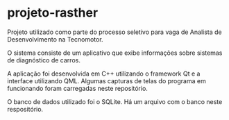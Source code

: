 # projeto-rasther
Projeto utilizado como parte do processo seletivo para vaga de Analista de Desenvolvimento na Tecnomotor.

O sistema consiste de um aplicativo que exibe informações sobre sistemas de diagnóstico de carros.

A aplicação foi desenvolvida em C++ utilizando o framework Qt e a interface utilizando QML. Algumas capturas de telas do programa em funcionando foram carregadas neste repositório.

O banco de dados utilizado foi o SQLite. Há um arquivo com o banco neste respositório.
